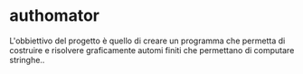 # authomator
L'obbiettivo del progetto è quello di creare un programma che permetta di costruire e risolvere graficamente automi finiti che permettano di computare stringhe..
